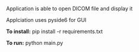 Application is able to open DICOM file and display it


Applciation uses pyside6 for GUI

**To install:**
pip install -r requirements.txt

**To run:**
python main.py
